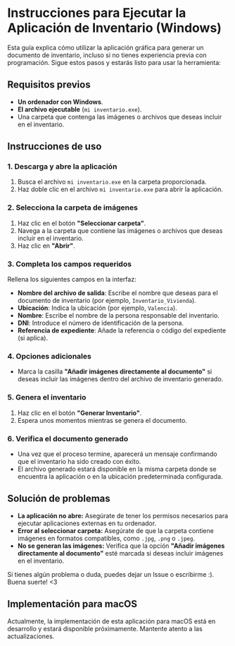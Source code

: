 # Instrucciones para Ejecutar la Aplicación de Inventario (Windows)

Esta guía explica cómo utilizar la aplicación gráfica para generar un documento de inventario, incluso si no tienes experiencia previa con programación. Sigue estos pasos y estarás listo para usar la herramienta:

## Requisitos previos

- **Un ordenador con Windows**.
- **El archivo ejecutable** (`mi inventario.exe`).
- Una carpeta que contenga las imágenes o archivos que deseas incluir en el inventario.

## Instrucciones de uso

### 1. Descarga y abre la aplicación

1. Busca el archivo `mi inventario.exe` en la carpeta proporcionada.
2. Haz doble clic en el archivo `mi inventario.exe` para abrir la aplicación.

### 2. Selecciona la carpeta de imágenes

1. Haz clic en el botón **"Seleccionar carpeta"**.
2. Navega a la carpeta que contiene las imágenes o archivos que deseas incluir en el inventario.
3. Haz clic en **"Abrir"**.

### 3. Completa los campos requeridos

Rellena los siguientes campos en la interfaz:

- **Nombre del archivo de salida**: Escribe el nombre que deseas para el documento de inventario (por ejemplo, `Inventario_Vivienda`).
- **Ubicación**: Indica la ubicación (por ejemplo, `Valencia`).
- **Nombre**: Escribe el nombre de la persona responsable del inventario.
- **DNI**: Introduce el número de identificación de la persona.
- **Referencia de expediente**: Añade la referencia o código del expediente (si aplica).

### 4. Opciones adicionales

- Marca la casilla **"Añadir imágenes directamente al documento"** si deseas incluir las imágenes dentro del archivo de inventario generado.

### 5. Genera el inventario

1. Haz clic en el botón **"Generar Inventario"**.
2. Espera unos momentos mientras se genera el documento.

### 6. Verifica el documento generado

- Una vez que el proceso termine, aparecerá un mensaje confirmando que el inventario ha sido creado con éxito.
- El archivo generado estará disponible en la misma carpeta donde se encuentra la aplicación o en la ubicación predeterminada configurada.

## Solución de problemas

- **La aplicación no abre:** Asegúrate de tener los permisos necesarios para ejecutar aplicaciones externas en tu ordenador.
- **Error al seleccionar carpeta:** Asegúrate de que la carpeta contiene imágenes en formatos compatibles, como `.jpg`, `.png` o `.jpeg`.
- **No se generan las imágenes:** Verifica que la opción **"Añadir imágenes directamente al documento"** esté marcada si deseas incluir imágenes en el inventario.

Si tienes algún problema o duda, puedes dejar un Issue o escribirme :).
Buena suerte! <3

## Implementación para macOS

Actualmente, la implementación de esta aplicación para macOS está en desarrollo y estará disponible próximamente. Mantente atento a las actualizaciones.

